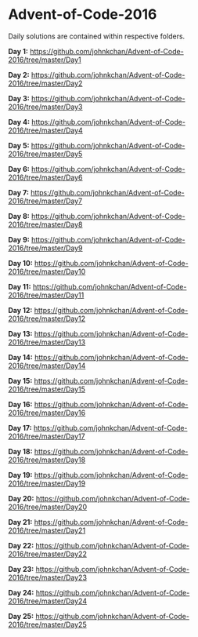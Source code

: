 # Advent-of-Code-2016
Daily solutions are contained within respective folders.

<b>Day 1:</b>	https://github.com/johnkchan/Advent-of-Code-2016/tree/master/Day1
	
<b>Day 2:</b>	https://github.com/johnkchan/Advent-of-Code-2016/tree/master/Day2
	
<b>Day 3:</b>	https://github.com/johnkchan/Advent-of-Code-2016/tree/master/Day3
	
<b>Day 4:</b>	https://github.com/johnkchan/Advent-of-Code-2016/tree/master/Day4
	
<b>Day 5:</b>	https://github.com/johnkchan/Advent-of-Code-2016/tree/master/Day5
	
<b>Day 6:</b>	https://github.com/johnkchan/Advent-of-Code-2016/tree/master/Day6
	
<b>Day 7:</b>	https://github.com/johnkchan/Advent-of-Code-2016/tree/master/Day7
	
<b>Day 8:</b>	https://github.com/johnkchan/Advent-of-Code-2016/tree/master/Day8
	
<b>Day 9:</b>	https://github.com/johnkchan/Advent-of-Code-2016/tree/master/Day9
	
<b>Day 10:</b>	https://github.com/johnkchan/Advent-of-Code-2016/tree/master/Day10
	
<b>Day 11:</b>	https://github.com/johnkchan/Advent-of-Code-2016/tree/master/Day11
	
<b>Day 12:</b>	https://github.com/johnkchan/Advent-of-Code-2016/tree/master/Day12
	
<b>Day 13:</b>	https://github.com/johnkchan/Advent-of-Code-2016/tree/master/Day13
	
<b>Day 14:</b>	https://github.com/johnkchan/Advent-of-Code-2016/tree/master/Day14
	
<b>Day 15:</b>	https://github.com/johnkchan/Advent-of-Code-2016/tree/master/Day15
	
<b>Day 16:</b>	https://github.com/johnkchan/Advent-of-Code-2016/tree/master/Day16
	
<b>Day 17:</b>	https://github.com/johnkchan/Advent-of-Code-2016/tree/master/Day17
	
<b>Day 18:</b>	https://github.com/johnkchan/Advent-of-Code-2016/tree/master/Day18
	
<b>Day 19:</b>	https://github.com/johnkchan/Advent-of-Code-2016/tree/master/Day19
	
<b>Day 20:</b>	https://github.com/johnkchan/Advent-of-Code-2016/tree/master/Day20
	
<b>Day 21:</b>	https://github.com/johnkchan/Advent-of-Code-2016/tree/master/Day21
	
<b>Day 22:</b>	https://github.com/johnkchan/Advent-of-Code-2016/tree/master/Day22
	
<b>Day 23:</b>	https://github.com/johnkchan/Advent-of-Code-2016/tree/master/Day23
	
<b>Day 24:</b>	https://github.com/johnkchan/Advent-of-Code-2016/tree/master/Day24
	
<b>Day 25:</b>	https://github.com/johnkchan/Advent-of-Code-2016/tree/master/Day25
